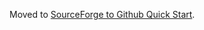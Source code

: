 Moved to [SourceForge to Github Quick Start](https://github.com/tianocore/tianocore.github.io/wiki/SourceForge-to-Github-Quick-Start).
